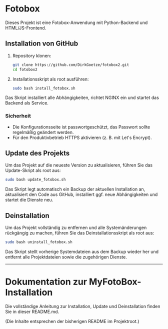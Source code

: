 # Fotobox

Dieses Projekt ist eine Fotobox-Anwendung mit Python-Backend und HTML/JS-Frontend.

## Installation von GitHub

1. Repository klonen:

   ```sh
   git clone https://github.com/DirkGoetze/fotobox2.git
   cd fotobox2
   ```

2. Installationsskript als root ausführen:

   ```sh
   sudo bash install_fotobox.sh
   ```

Das Skript installiert alle Abhängigkeiten, richtet NGINX ein und startet das Backend als Service.

### Sicherheit

- Die Konfigurationsseite ist passwortgeschützt, das Passwort sollte regelmäßig geändert werden.
- Für den Produktivbetrieb HTTPS aktivieren (z. B. mit Let's Encrypt).

## Update des Projekts

Um das Projekt auf die neueste Version zu aktualisieren, führen Sie das Update-Skript als root aus:

```sh
sudo bash update_fotobox.sh
```

Das Skript legt automatisch ein Backup der aktuellen Installation an, aktualisiert den Code aus GitHub, installiert ggf. neue Abhängigkeiten und startet die Dienste neu.

## Deinstallation

Um das Projekt vollständig zu entfernen und alle Systemänderungen rückgängig zu machen, führen Sie das Deinstallationsskript als root aus:

```sh
sudo bash uninstall_fotobox.sh
```

Das Skript stellt vorherige Systemdateien aus dem Backup wieder her und entfernt alle Projektdateien sowie die zugehörigen Dienste.

---

# Dokumentation zur MyFotoBox-Installation

Die vollständige Anleitung zur Installation, Update und Deinstallation finden Sie in dieser README.md.

(Die Inhalte entsprechen der bisherigen README im Projektroot.)
